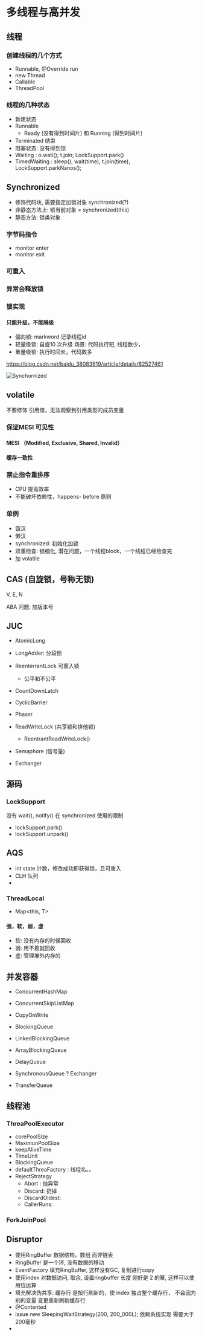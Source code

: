 # 多线程与高并发

## 线程

### 创建线程的几个方式

- Runnable, @Override run
- new Thread
- Callable
- ThreadPool

### 线程的几种状态

- 新建状态
- Runnable
  - Ready (没有得到时间片) 和 Running (得到时间片)
- Terminated 结束
- 阻塞状态: 没有得到锁
- Waiting : o.wati(); t.join; LockSupport.park()
- TimedWaiting : sleep(), wait(time), t.join(time), LockSupport.parkNanos();


## Synchronized

- 修饰代码块, 需要指定加锁对象 synchronized(?) 
- 非静态方法上: 锁当前对象 =  synchronized(this) 
- 静态方法: 锁类对象

### 字节码指令

- monitor enter
- monitor exit


### 可重入

### 异常会释放锁

### 锁实现

#### 只能升级，不能降级

- 偏向锁: markword 记录线程id
- 轻量级锁:  自旋10 次升级 场景: 代码执行短, 线程数少，
- 重量级锁: 执行时间长，代码数多

https://blog.csdn.net/baidu_38083619/article/details/82527461

![Synchornized](https://img-blog.csdn.net/20180908110545722?watermark/2/text/aHR0cHM6Ly9ibG9nLmNzZG4ubmV0L2JhaWR1XzM4MDgzNjE5/font/5a6L5L2T/fontsize/400/fill/I0JBQkFCMA==/dissolve/70)



## volatile

不要修饰 引用值，无法观察到引用类型的成员变量

### 保证MESI 可见性

#### MESI （Modified, Exclusive, Shared, Invalid）
#### 缓存一致性


### 禁止指令重排序

- CPU 提高效率
- 不能破坏依赖性，happens- before 原则
 
### 单例

- 饿汉
- 懒汉
- synchronized: 初始化加锁 
- 双重检查: 锁细化, 潜在问题，一个线程block，一个线程已经检查完
- 加 volatile
 
## CAS (自旋锁，号称无锁)

V, E, N

ABA 问题: 加版本号

## JUC  

- AtomicLong

- LongAdder: 分段锁

- ReenterrantLock 可重入锁
  - 公平和不公平

- CountDownLatch
- CyclicBarrier

- Phaser 

- ReadWriteLock (共享锁和排他锁)
  - ReentrantReadWriteLock()
  
  
- Semaphore (信号量)

- Exchanger 


## 源码

### LockSupport

没有 wait(), notify() 在 synchronized 使用的限制


- lockSupport.park()
- lockSupport.unpark()



## AQS  
  
- int state 计数，修改成功即获得锁，且可重入
- CLH 队列
- 

### ThreadLocal

- Map<this, T> 

#### 强，软，弱，虚

- 软: 没有内存的时候回收
- 弱: 用不着就回收
- 虚: 管理堆外内存的

## 并发容器

- ConcurrentHashMap
- ConcurrentSkipListMap
- CopyOnWrite
- BlockingQueue
- LinkedBlockingQueue
- ArrayBlockingQueue
- DelayQueue

- SynchronousQueue ? Exchanger
- TransferQueue

## 线程池

### ThreaPoolExecutor
- corePoolSize
- MaximunPoolSize
- keepAliveTime
- TimeUnit
- BlockingQueue
- defaultThreaFactory : 线程名。。
- RejectStrategy 
  - Abort : 抛异常
  - Discard: 扔掉
  - DiscardOldest:
  - CallerRuns: 


### ForkJoinPool


## Disruptor
 
 - 使用RingBuffer 数据结构，数组 而非链表
 - RingBuffer 是一个环, 没有数据的移动
 - EventFactory 填充RingBuffer, 这样没有GC, 复制进行copy
 - 使用index 对数据访问, 取余, 设置ringbuffer 长度 刚好是 2 的幂, 这样可以使用位运算
 - 填充解决伪共享: 缓存行 是按行刷新的，使 index 独占整个缓存行， 不会因为别的变量 变更重新刷新缓存行
 - @Contented
 - issue new SleepingWaitStrategy(200, 200_000L); 依赖系统实现 需要大于200毫秒
 - 


 
 


